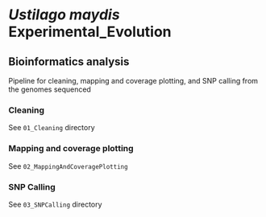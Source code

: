 # <i>Ustilago maydis</i> Experimental_Evolution

## Bioinformatics analysis

Pipeline for cleaning, mapping and coverage plotting, and SNP calling from the genomes sequenced

### Cleaning

See `01_Cleaning` directory 

### Mapping and coverage plotting

See `02_MappingAndCoveragePlotting`

### SNP Calling

See `03_SNPCalling` directory

